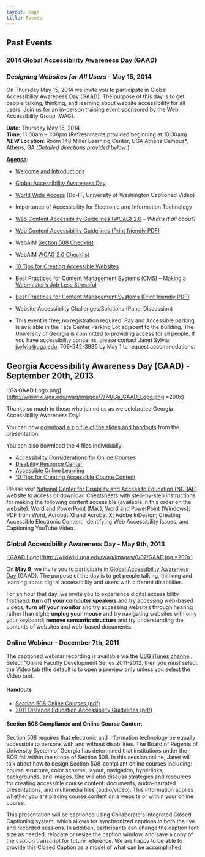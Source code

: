 ```yaml
---
layout: page
title: Events
---
```


## Past Events

### 2014 Global Accessibility Awareness Day (GAAD)

### _Designing Websites for All Users_ - May 15, 2014

On Thursday May 15, 2014 we invite you to participate in Global Accessibility Awareness Day (GAAD). The purpose of this day is to get people talking, thinking, and learning about website accessibility for all users. Join us for an in-person training event sponsored by the Web Accessibility Group (WAG).

**Date**: Thursday May 15, 2014  
**Time**: 11:00am – 1:00pm (Refreshments provided beginning at 10:30am)  
***NEW* Location**: Room 148 Miller Learning Center, UGA Athens Campus*, Athens, GA (_Detailed directions provided below_.)

**[Agenda](http://wikiwiki.uga.edu/wag/images/2/2d/2014_UGA_GAAD_Agenda.pdf):**

* [Welcome and Introductions](http://wikiwiki.uga.edu/wag/images/d/dd/JSylviaDesigningWebsitesAllUsers.pdf)
* [Global Accessibility Awareness Day](http://www.globalaccessibilityawarenessday.org)
* [World Wide Access](http://www.washington.edu/doit/Video/index.php?vid=35) (Do-IT, University of Washington Captioned Video)
* Importance of Accessibility for Electronic and Information Technology
* [Web Content Accessibility Guidelines (WCAG) 2.0](http://wikiwiki.uga.edu/wag/images/e/ef/Web_Content_Accessibility_Guidelines.pdf) – _What’s it all about_?
* [Web Content Accessibility Guidelines (Print friendly PDF)](http://wikiwiki.uga.edu/wag/images/2/26/JSylvia2014GAADWCAG20Print.pdf)  

* WebAIM [Section 508 Checklist](http://webaim.org/standards/508/checklist)  

* WebAIM [WCAG 2.0 Checklist](http://webaim.org/standards/wcag/checklist)
* [10 Tips for Creating Accessible Websites](http://wikiwiki.uga.edu/wag/images/c/c5/10_Tips_for_Web_Accessibility.docx)
* [Best Practices for Content Management Systems (CMS) – Making a Webmaster’s Job Less Stressful](http://wikiwiki.uga.edu/wag/images/4/45/GAAD_Presentation.pdf)
* [Best Practices for Content Management Systems (Print friendly PDF)](http://wikiwiki.uga.edu/wag/images/8/8e/Best_Practices_for_Content_Management_Systems.pdf)
* Website Accessibility Challenges/Solutions (Panel Discussion)
* This event is free; no registration required. Pay and Accessible parking is available in the Tate Center Parking Lot adjacent to the building. The University of Georgia is committed to providing access for all people. If you have accessibility concerns, please contact Janet Sylvia, jsylvia@uga.edu, 706-542-3936 by May 1 to request accommodations.

## Georgia Accessibility Awareness Day (GAAD) - September 20th, 2013

![Ga GAAD Logo.png](http://wikiwiki.uga.edu/wag/images/7/74/Ga_GAAD_Logo.png =200x)

Thanks so much to those who joined us as we celebrated Georgia Accessibility Awareness Day!

You can now [download a zip file of the slides and handouts](http://wikiwiki.uga.edu/wag/images/2/29/GAAD-2013-Handouts.zip) from the presentation.

You can also download the 4 files individually:

* [Accessibility Considerations for Online Courses](http://wikiwiki.uga.edu/wag/images/6/6d/Accessibility_Considerations_for_Online_Courses.pdf)
* [Disability Resource Center](http://wikiwiki.uga.edu/wag/images/c/cc/Disability_Resource_Center.pdf)
* [Accessible Online Learning](http://wikiwiki.uga.edu/wag/images/a/ab/Accessible_Online_Learning.pdf)
* [10 Tips for Creating Accessible Course Content](http://wikiwiki.uga.edu/wag/images/8/85/10_Tips_for_Creating_Accessible_Course_Content.pdf)

Please visit [National Center for Disability and Access to Education (NCDAE)](http://www.ncdae.org/resources/cheatsheets/) website to access or download Cheatsheets with step-by-step instructions for making the following content accessible (available in this order on the website): Word and PowerPoint (Mac); Word and PowerPoint (Windows); PDF from Word, Acrobat XI and Acrobat X; Adobe InDesign; Creating Accessible Electronic Content; Identifying Web Accessibility Issues, and Captioning YouTube Video.

### Global Accessibility Awareness Day - May 9th, 2013

[![GAAD Logo](http://wikiwiki.uga.edu/wag/images/0/07/GAAD.jpg =200x)](https://www.facebook.com/globalaccessibilityawarenessday)

On **May 9**, we invite you to participate in [Global Accessibility Awareness Day](https://www.facebook.com/globalaccessibilityawarenessday) (GAAD). The purpose of the day is to get people talking, thinking and learning about digital accessibility and users with different disabilities.

For an hour that day, we invite you to experience digital accessibility firsthand: **turn off your computer speakers** and try accessing web-based videos; **turn off your monitor** and try accessing websites through hearing rather than sight; **unplug your mouse** and try navigating websites with only your keyboard; **remove semantic structure** and try understanding the contents of websites and web-based documents.

### Online Webinar - December 7th, 2011

The captioned webinar recording is available via the [USG iTunes channel](http://itunes.usg.edu). Select "Online Faculty Development Series 2011-2012, then you *must* select the Video tab (the default is to open a preview only unless you select the Video tab).

#### Handouts

* [Section 508 Online Courses (pdf)](http://wikiwiki.uga.edu/wag/images/5/56/Section_508_Online_Courses_USG_2011-12-07.pdf)
* [2011 Distance Education Accessibility Guidelines (pdf)](http://wikiwiki.uga.edu/wag/images/e/eb/2011_Distance_Education_Accessibility_Guidelines.pdf)

#### Section 508 Compliance and Online Course Content

Section 508 requires that electronic and information technology be equally accessible to persons with and without disabilities. The Board of Regents of University System of Georgia has determined that institutions under the BOR fall within the scope of Section 508. In this session online, Janet will talk about how to design Section 508-compliant online courses including: course structure, color scheme, layout, navigation, hyperlinks, backgrounds, and images. She will also discuss strategies and resources for creating accessible course content: documents, audio-narrated presentations, and multimedia files (audio/video). This information applies whether you are placing course content on a website or within your online course.

This presentation will be captioned using Collaborate's integrated Closed Captioning system, which allows for synchronized captions in both the live and recorded sessions. In addition, participants can change the caption font size as needed, relocate or resize the caption window, and save a copy of the caption transcript for future reference. We are happy to be able to provide this Closed Caption as a model of what can be accomplished.

